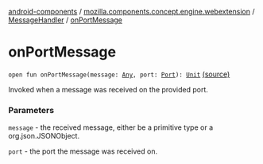 [android-components](../../index.md) / [mozilla.components.concept.engine.webextension](../index.md) / [MessageHandler](index.md) / [onPortMessage](./on-port-message.md)

# onPortMessage

`open fun onPortMessage(message: `[`Any`](https://kotlinlang.org/api/latest/jvm/stdlib/kotlin/-any/index.html)`, port: `[`Port`](../-port/index.md)`): `[`Unit`](https://kotlinlang.org/api/latest/jvm/stdlib/kotlin/-unit/index.html) [(source)](https://github.com/mozilla-mobile/android-components/blob/master/components/concept/engine/src/main/java/mozilla/components/concept/engine/webextension/WebExtension.kt#L121)

Invoked when a message was received on the provided port.

### Parameters

`message` - the received message, either be a primitive type
or a org.json.JSONObject.

`port` - the port the message was received on.
